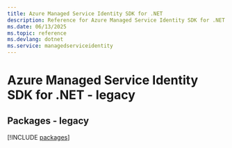 ```yaml
---
title: Azure Managed Service Identity SDK for .NET
description: Reference for Azure Managed Service Identity SDK for .NET
ms.date: 06/13/2025
ms.topic: reference
ms.devlang: dotnet
ms.service: managedserviceidentity
---
```

# Azure Managed Service Identity SDK for .NET - legacy
## Packages - legacy
[!INCLUDE [packages](managed-service-identity-index.md)]